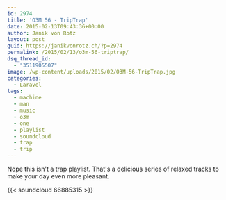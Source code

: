 ```yaml
---
id: 2974
title: 'O3M 56 - TripTrap'
date: 2015-02-13T09:43:36+00:00
author: Janik von Rotz
layout: post
guid: https://janikvonrotz.ch/?p=2974
permalink: /2015/02/13/o3m-56-triptrap/
dsq_thread_id:
  - "3511905507"
image: /wp-content/uploads/2015/02/O3M-56-TripTrap.jpg
categories:
  - Laravel
tags:
  - machine
  - man
  - music
  - o3m
  - one
  - playlist
  - soundcloud
  - trap
  - trip
---
```

Nope this isn't a trap playlist. That's a delicious series of relaxed tracks to make your day even more pleasant.

{{< soundcloud 66885315 >}}